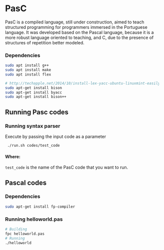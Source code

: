# PasC

PasC is a compiled language, still under construction, aimed to teach structured programming for programmers immersed in the Portuguese language. It was developed based on the Pascal language, because it is a more robust language oriented to teaching, and C, due to the presence of structures of repetition better modeled.

### Dependencies

```bash
sudo apt install g++
sudo apt install make
sudo apt install flex

# http://techapple.net/2014/10/install-lex-yacc-ubuntu-linuxmint-easily-works-versions/
sudo apt-get install bison
sudo apt-get install byacc
sudo apt-get install bison++
```


## Running Pasc codes

### Running syntax parser
Execute by passing the input code as a parameter

```bash
 ./run.sh codes/test_code 
```
#### Where:

```test_code``` is the name of the PasC code that you want to run.

## Pascal codes

### Dependencies

```bash
sudo apt-get install fp-compiler
```
### Running helloworld.pas

```bash
# Building
fpc helloworld.pas 
# Running
./helloworld
```
